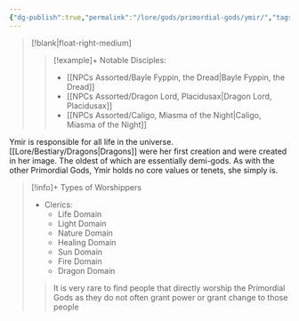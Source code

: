 ```yaml
---
{"dg-publish":true,"permalink":"/lore/gods/primordial-gods/ymir/","tags":["God"]}
---
```


>[!blank|float-right-medium]
>>[!example]+ Notable Disciples:
>>- [[NPCs Assorted/Bayle Fyppin, the Dread\|Bayle Fyppin, the Dread]]
>>- [[NPCs Assorted/Dragon Lord, Placidusax\|Dragon Lord, Placidusax]]
>>- [[NPCs Assorted/Caligo, Miasma of the Night\|Caligo, Miasma of the Night]]

Ymir is responsible for all life in the universe. [[Lore/Bestiary/Dragons\|Dragons]] were her first creation and were created in her image. The oldest of which are essentially demi-gods. As with the other Primordial Gods, Ymir holds no core values or tenets, she simply is.

>[!info]+ Types of Worshippers
>- Clerics:
>	- Life Domain
>	- Light Domain
>	- Nature Domain
>	- Healing Domain 
>	- Sun Domain 
>	- Fire Domain 
>	- Dragon Domain
>>It is very rare to find people that directly worship the Primordial Gods as they do not often grant power or grant change to those people
